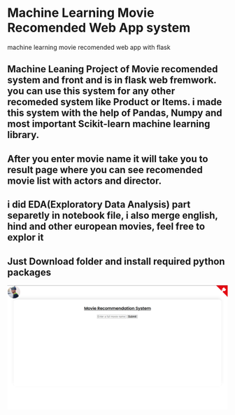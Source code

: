 # Machine Learning Movie Recomended Web App system
machine learning movie recomended web app with flask

## Machine Leaning Project of Movie recomended system and front and is in flask web fremwork. you can use this system for any other recomeded system like Product or Items. i made this system with the help of Pandas, Numpy and most important Scikit-learn machine learning library.

## After you enter movie name it will take you to result page where you can see recomended movie list with actors and director.

## i did EDA(Exploratory Data Analysis) part separetly in notebook file, i also merge english, hind and other european movies, feel free to explor it

## Just Download folder and install required python packages

![](https://raw.githubusercontent.com/Nil300/machine_learning-movie-recomended-system/main/webApp.png)
